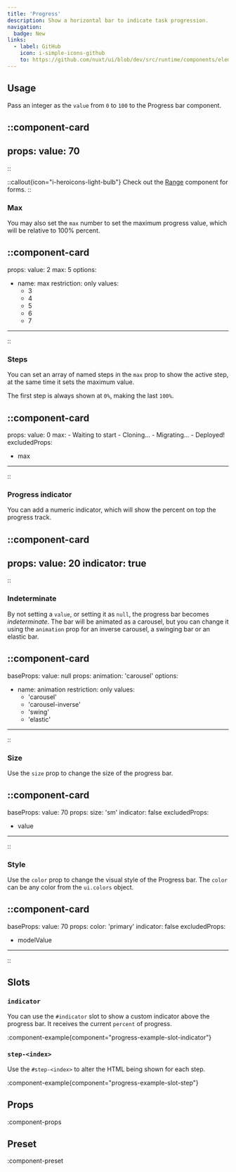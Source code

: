 ```yaml
---
title: 'Progress'
description: Show a horizontal bar to indicate task progression.
navigation:
  badge: New
links:
  - label: GitHub
    icon: i-simple-icons-github
    to: https://github.com/nuxt/ui/blob/dev/src/runtime/components/elements/Progress.vue
---
```


## Usage

Pass an integer as the `value` from `0` to `100` to the Progress bar component.

::component-card
---
props:
  value: 70
---
::

::callout{icon="i-heroicons-light-bulb"}
Check out the [Range](/forms/range) component for forms.
::

### Max

You may also set the `max` number to set the maximum progress value, which will be relative to 100% percent.

::component-card
---
props:
  value: 2
  max: 5
options:
  - name: max
    restriction: only
    values:
      - 3
      - 4
      - 5
      - 6
      - 7
---
::

### Steps

You can set an array of named steps in the `max` prop to show the active step, at the same time it sets the maximum value.

The first step is always shown at `0%`, making the last `100%`.

::component-card
---
props:
  value: 0
  max:
    - Waiting to start
    - Cloning...
    - Migrating...
    - Deployed!
excludedProps:
  - max
---
::

### Progress indicator

You can add a numeric indicator, which will show the percent on top the progress track.

::component-card
---
props:
  value: 20
  indicator: true
---
::

### Indeterminate

By not setting a `value`, or setting it as `null`, the progress bar becomes _indeterminate_. The bar will be animated as a carousel, but you can change it using the `animation` prop for an inverse carousel, a swinging bar or an elastic bar.

::component-card
---
baseProps:
  value: null
props:
  animation: 'carousel'
options:
  - name: animation
    restriction: only
    values:
      - 'carousel'
      - 'carousel-inverse'
      - 'swing'
      - 'elastic'
---
::

### Size

Use the `size` prop to change the size of the progress bar.

::component-card
---
baseProps:
  value: 70
props:
  size: 'sm'
  indicator: false
excludedProps:
  - value
---
::

### Style

Use the `color` prop to change the visual style of the Progress bar. The `color` can be any color from the `ui.colors` object.

::component-card
---
baseProps:
  value: 70
props:
  color: 'primary'
  indicator: false
excludedProps:
  - modelValue
---
::

## Slots

### `indicator`

You can use the `#indicator` slot to show a custom indicator above the progress bar. It receives the current `percent` of progress.

:component-example{component="progress-example-slot-indicator"}

### `step-<index>`

Use the `#step-<index>` to alter the HTML being shown for each step.

:component-example{component="progress-example-slot-step"}

## Props

:component-props

## Preset

:component-preset
